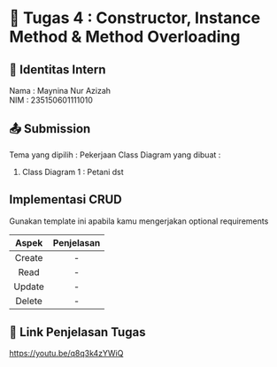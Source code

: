 # 📁 Tugas 4 : Constructor, Instance Method & Method Overloading

## 👤 Identitas Intern
Nama : Maynina Nur Azizah             
NIM  : 235150601111010

## 📤 Submission

Tema yang dipilih : Pekerjaan
Class Diagram yang dibuat : 
1. Class Diagram 1 : Petani 
dst

## Implementasi CRUD

Gunakan template ini apabila kamu mengerjakan optional requirements

| Aspek | Penjelasan    |     
| :---:   | :---: | 
| Create | -   | 
| Read | -   | 
| Update | -   | 
| Delete | -   | 



## 🔗 Link Penjelasan Tugas

https://youtu.be/q8q3k4zYWiQ
